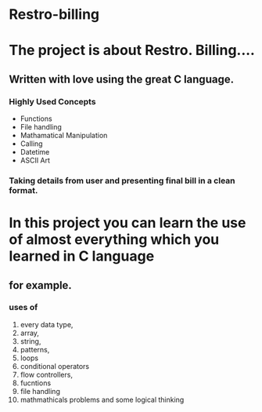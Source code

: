 # Restro-billing



# The project is about Restro. Billing....
## Written with love using the great C language.

### Highly Used Concepts
- Functions
- File handling 
- Mathamatical Manipulation
- Calling
- Datetime
- ASCII Art

### Taking details from user and presenting final bill in a clean format.



# In this project you can learn the use of almost everything which you learned in C language 
## for example.
### uses of
1. every data type,
2. array,
3. string,
4. patterns,
5. loops
6. conditional operators
7. flow controllers,
8. fucntions
9. file handling
10. mathmathicals problems and some logical thinking

